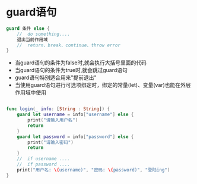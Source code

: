 # guard语句

``` swift
guard 条件 else {
	//	do something....
	退出当前作用域
	//	return、break、continue、throw error
}

```

+ 当guard语句的条件为false时,就会执行大括号里面的代码
+ 当guard语句的条件为true时,就会跳过guard语句
+ guard语句特别适合用来"提前退出"
+ 当使用guard语句进行可选项绑定时，绑定的常量(let)、变量(var)也能在外层作用域中使用

``` swift

func login(_ info: [String : String]) {
	guard let username = info["username"] else {
		print("请输入用户名")
		return
	}
	guard let password = info["password"] else {
		print("请输入密码")
		return
	}
	//	if username ....
	//	if password	....
	print("用户名: \(username)", "密码: \(password)", "登陆ing")
}

```

